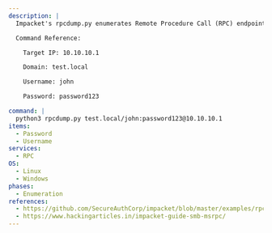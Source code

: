 ```yaml
---
description: |
  Impacket's rpcdump.py enumerates Remote Procedure Call (RPC) endpoints.

  Command Reference:

  	Target IP: 10.10.10.1

  	Domain: test.local

  	Username: john

  	Password: password123

command: |
  python3 rpcdump.py test.local/john:password123@10.10.10.1
items:
  - Password
  - Username
services:
  - RPC
OS:
  - Linux
  - Windows
phases:
  - Enumeration
references:
  - https://github.com/SecureAuthCorp/impacket/blob/master/examples/rpcdump.py
  - https://www.hackingarticles.in/impacket-guide-smb-msrpc/
---
```

